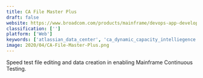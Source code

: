 ```yaml
---
title: CA File Master Plus
draft: false 
website: https://www.broadcom.com/products/mainframe/devops-app-development/testing-quality/file-master-plus
classification: ['']
platform: ['Web']
keywords: ['atlassian_data_center', 'ca_dynamic_capacity_intelliegence', 'cisco', 'cisco_aci', 'cormant-cs', 'dcimanager', 'manageengine_opmanager', 'neo', 'netzoom', 'opendcim', 'oracle_cloud_infrastructure_tagging', 'power_iq_dcim_monitoring', 'rackwise_dcim_x', 'smartzone', 'struxureware', 'tuangru', 'imvision', 'netterrain_dcim']
image: 2020/04/CA-File-Master-Plus.png
---
```

Speed test file editing and data creation in enabling Mainframe Continuous Testing.